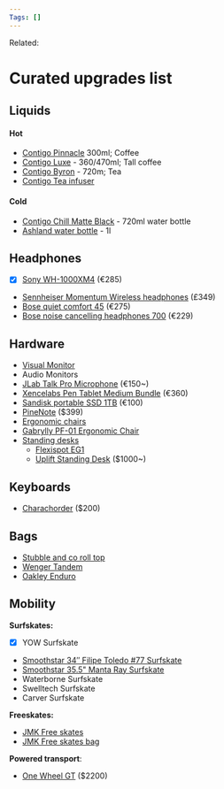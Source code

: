 ```yaml
---
Tags: []
---
```

Related: 
# Curated upgrades list

## Liquids
#### Hot
- [Contigo Pinnacle](https://mycontigo.com/en/travel-mugs/pinnacle-matte-black) 300ml; Coffee
- [Contigo Luxe](https://mycontigo.com/en/travel-mugs/luxe-licorice) - 360/470ml; Tall coffee
- [Contigo Byron](https://mycontigo.com/en/travel-mugs/byron-gunmetal-720ml) - 720m; Tea
- [Contigo Tea infuser](https://mycontigo.com/en/travel-mugs/west-loop-tea-infuser)

#### Cold
- [Contigo Chill Matte Black](https://mycontigo.com/en/water-bottles/autoseal-chill-matte-black-) - 720ml water bottle
- [Ashland water bottle](https://www.amazon.com/Contigo-Autospout-Ashland-Bottle-Monaco/dp/B08RSQD1WX?th=1) - 1l

## Headphones
- [x] [Sony WH-1000XM4](https://www.mediamarkt.de/de/product/_sony-wh-1000xm4-noise-cancelling-2752877.html) (€285)
- [Sennheiser Momentum Wireless headphones](https://www.mediamarkt.de/de/product/_sennheiser-new-momentum-wireless-noise-cancelling-2579794.html?utm_source=google&utm_medium=cpc&utm_campaign=PLA+-+bluePortal+2+Smart&gclid=CjwKCAiArOqOBhBmEiwAsgeLmS7qdDq30ZYOH6p8wyLM2bocDgHFmaQOMc_nxlL1pbvbbmMPw4cjZxoCL8EQAvD_BwE&gclsrc=aw.ds) (£349)
- [Bose quiet comfort 45](https://www.mediamarkt.de/de/product/_bose-quietcomfort-45-over-ear-kopfhorer-bluetooth-triple-black-2751004.html) (€275)
- [Bose noise cancelling headphones 700](https://www.mediamarkt.de/de/product/_bose-headphones-700-kabellose-noise-cancelling-renewed-over-ear-kopfhorer-bluetooth-schwarz-2778915.html?utm_source=google&utm_medium=cpc&utm_campaign=PLA+-+bluePortal+2+Smart&gclid=CjwKCAiArOqOBhBmEiwAsgeLmQjERjRKRwcveou0vE6U05R-KBpBUcLjtxYBIHglzEgy6BY-18k8nhoCtnEQAvD_BwE&gclsrc=aw.ds) (€229)


## Hardware
- [Visual Monitor](https://www.pcgamer.com/fully-immerse-yourself-with-this-curved-34-inch-1440p-gaming-monitor-for-under-dollar500/)
- Audio Monitors
- [JLab Talk Pro Microphone](https://www.jlab.com/collections/talk-series-usb-microphones/products/talk-pro-usb-microphone) (€150~)
- [Xencelabs Pen Tablet Medium Bundle](https://www.xencelabs.com/eu/product/xencelabs-pen-tablet-medium-bundle/) (€360)
- [Sandisk portable SSD 1TB](https://www.cyberport.de/?DEEP=3209-00K&APID=109&wt_cc2=coma_jek_21_wd-sandisk_google-pla&gclid=CjwKCAiArOqOBhBmEiwAsgeLmdJrODrg5LFUsYmGV6umlRaCt1MDOSKvQ_NgBSM0vwtIOg_iqbUYxBoCFhAQAvD_BwE) (€100)
- [PineNote](https://www.pine64.org/2021/08/15/introducing-the-pinenote/) ($399)
- [Ergonomic chairs](https://nymag.com/strategist/article/best-ergonomic-office-chairs.html)
- [Gabrylly PF-01 Ergonomic Chair](https://www.ebay.com/p/19037960575)
- [Standing desks](https://www.techradar.com/news/best-standing-desk)
	- [Flexispot EG1](https://www.amazon.es/FLEXISPOT-SOBREMESA-Escritorio-el%C3%A9ctrico-Ajustable/dp/B09QC4NQ98/ref=sr_1_5?__mk_es_ES=%C3%85M%C3%85%C5%BD%C3%95%C3%91&crid=13AY8B9ADOD7D&keywords=standing%2Bdesk&qid=1659536579&sprefix=standing%2Bdesk%2Caps%2C118&sr=8-5&th=1)
	- [Uplift Standing Desk](https://www.upliftdesk.com/uplift-v2-standing-desk-v2-or-v2-commercial/) ($1000~)

## Keyboards
- [Charachorder](https://www.charachorder.com/shop) ($200)

## Bags
- [Stubble and co roll top](https://www.stubbleandco.com/products/the-roll-top?variant=40445040165050)
- [Wenger Tandem](https://www.swissgear.com/backpacks/laptop-friendly-backpacks/wenger-tandem-16-inch-laptop-backpack-gray-black)
- [Oakley Enduro](https://www.oakley.com/en-us/product/FOS900737?variant=193517236120)

## Mobility
**Surfskates:**
- [x] YOW Surfskate
- [Smoothstar 34″ Filipe Toledo #77 Surfskate](https://www.smoothstar.com/product/34%E2%80%B3-filipe-toledo-77/)
- [Smoothstar 35.5" Manta Ray Surfskate](https://www.smoothstar.com/product/35-5%e2%80%b3-smoothstar-manta-ray/)
- Waterborne Surfskate
- Swelltech Surfskate
- Carver Surfskate

**Freeskates:**
- [JMK Free skates](https://twenty4action.com/shop/customconfig/)
- [JMK Free skates bag](https://twenty4action.com/shop/jmkride-shoulder-bag/)

**Powered transport**:
- [One Wheel GT](onewheel.com) ($2200)